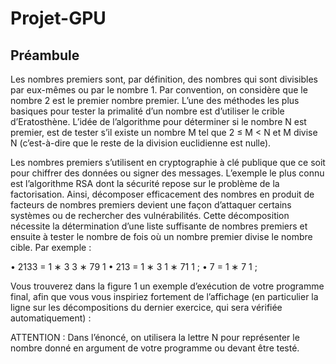 # Projet-GPU

## Préambule
Les nombres premiers sont, par définition, des nombres qui sont divisibles par eux-mêmes ou par
le nombre 1. Par convention, on considère que le nombre 2 est le premier nombre premier.
L’une des méthodes les plus basiques pour tester la primalité d’un nombre est d’utiliser le crible
d’Eratosthène. L’idée de l’algorithme pour déterminer si le nombre N est premier, est de tester s’il existe
un nombre M tel que 2 ≤ M < N et M divise N (c’est-à-dire que le reste de la division euclidienne est
nulle).



Les nombres premiers s’utilisent en cryptographie à clé publique que ce soit pour chiffrer des données
ou signer des messages. L’exemple le plus connu est l’algorithme RSA dont la sécurité repose sur le
problème de la factorisation. Ainsi, décomposer efficacement des nombres en produit de facteurs de
nombres premiers devient une façon d’attaquer certains systèmes ou de rechercher des vulnérabilités.
Cette décomposition nécessite la détermination d’une liste suffisante de nombres premiers et ensuite
à tester le nombre de fois où un nombre premier divise le nombre cible. Par exemple :

• 2133 = 1 ∗ 3 3 ∗ 79 1
• 213 = 1 ∗ 3 1 ∗ 71 1 ;
• 7 = 1 ∗ 7 1 ;

Vous trouverez dans la figure 1 un exemple d’exécution de votre programme final, afin que vous
vous inspiriez fortement de l’affichage (en particulier la ligne sur les décompositions du dernier exercice,
qui sera vérifiée automatiquement) :

ATTENTION : Dans l’énoncé, on utilisera la lettre N pour représenter le nombre donné en
argument de votre programme ou devant être testé.
